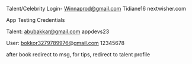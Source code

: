 Talent/Celebrity Login-
Winnaprod@gmail.com
Tidiane16
nextwisher.com


App Testing Credentials

Talent: 
abubakkar@gmail.com
appdevs23

User:
bokkor3279789976@gmail.com
12345678


after book redirect to msg,
for tips, redirect to talent profile